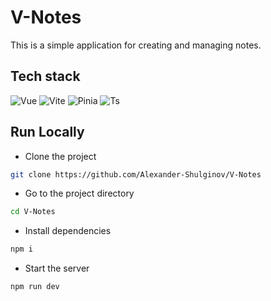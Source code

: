 # V-Notes
This is a simple application for creating and managing notes.

## Tech stack 
![Vue](https://img.shields.io/badge/vue-%2335495e.svg?style=for-the-badge&logo=vuedotjs&logoColor=%234FC08D)
![Vite](https://img.shields.io/badge/vite-%23646CFF.svg?style=for-the-badge&logo=vite&logoColor=white)
![Pinia](https://img.shields.io/badge/Pinia-g?style=for-the-badge&logo=databricks&logoColor=%23fff)
![Ts](https://img.shields.io/badge/typescript-%23007ACC.svg?style=for-the-badge&logo=typescript&logoColor=white)

## Run Locally

- Clone the project

```bash
git clone https://github.com/Alexander-Shulginov/V-Notes
```

- Go to the project directory

```bash
cd V-Notes
```

- Install dependencies

```bash 
npm i
```

- Start the server

```bash 
npm run dev
```
